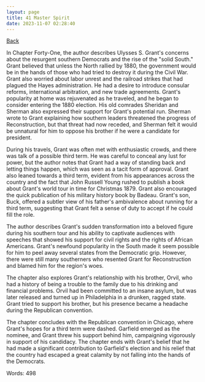 ```yaml
---
layout: page
title: 41 Master Spirit
date: 2023-11-07 02:28:40
---
```


[Back](./)


In Chapter Forty-One, the author describes Ulysses S. Grant's concerns about the resurgent southern Democrats and the rise of the "solid South." Grant believed that unless the North rallied by 1880, the government would be in the hands of those who had tried to destroy it during the Civil War. Grant also worried about labor unrest and the railroad strikes that had plagued the Hayes administration. He had a desire to introduce consular reforms, international arbitration, and new trade agreements. Grant's popularity at home was rejuvenated as he traveled, and he began to consider entering the 1880 election. His old comrades Sheridan and Sherman also expressed their support for Grant's potential run. Sherman wrote to Grant explaining how southern leaders threatened the progress of Reconstruction, but that threat had now receded, and Sherman felt it would be unnatural for him to oppose his brother if he were a candidate for president. 

During his travels, Grant was often met with enthusiastic crowds, and there was talk of a possible third term. He was careful to conceal any lust for power, but the author notes that Grant had a way of standing back and letting things happen, which was seen as a tacit form of approval. Grant also leaned towards a third term, evident from his appearances across the country and the fact that John Russell Young rushed to publish a book about Grant's world tour in time for Christmas 1879. Grant also encouraged the quick publication of his military history book by Badeau. Grant's son, Buck, offered a subtler view of his father's ambivalence about running for a third term, suggesting that Grant felt a sense of duty to accept if he could fill the role.

The author describes Grant's sudden transformation into a beloved figure during his southern tour and his ability to captivate audiences with speeches that showed his support for civil rights and the rights of African Americans. Grant's newfound popularity in the South made it seem possible for him to peel away several states from the Democratic grip. However, there were still many southerners who resented Grant for Reconstruction and blamed him for the region's woes.

The chapter also explores Grant's relationship with his brother, Orvil, who had a history of being a trouble to the family due to his drinking and financial problems. Orvil had been committed to an insane asylum, but was later released and turned up in Philadelphia in a drunken, ragged state. Grant tried to support his brother, but his presence became a headache during the Republican convention.

The chapter concludes with the Republican convention in Chicago, where Grant's hopes for a third term were dashed. Garfield emerged as the nominee, and Grant threw his support behind him, campaigning vigorously in support of his candidacy. The chapter ends with Grant's belief that he had made a significant contribution to Garfield's election and his relief that the country had escaped a great calamity by not falling into the hands of the Democrats.

Words: 498